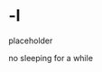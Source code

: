 # -l

placeholder
































































































no sleeping for a while
